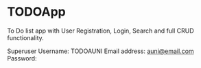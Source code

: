 # TODOApp
To Do list app with User Registration, Login, Search and full CRUD functionality.

Superuser
Username: TODOAUNI
Email address: auni@email.com
Password: